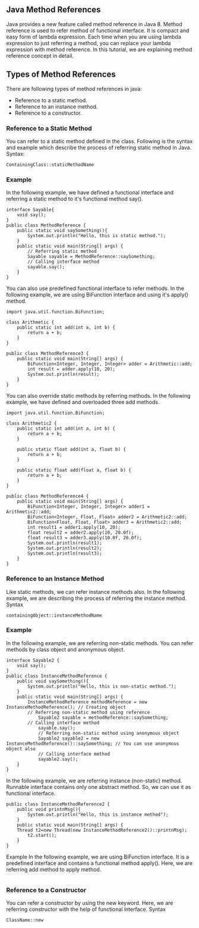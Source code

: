 ## Java Method References
Java provides a new feature called method reference in Java 8. Method reference is used to refer method of functional interface. It is compact and easy form of lambda expression. Each time when you are using lambda expression to just referring a method, you can replace your lambda expression with method reference. In this tutorial, we are explaining method reference concept in detail.

## Types of Method References
There are following types of method references in java:
* Reference to a static method.
* Reference to an instance method.
* Reference to a constructor.

### Reference to a Static Method
You can refer to a static method defined in the class. Following is the syntax and example which describe the process of referring static method in Java.
Syntax:
```
ContainingClass::staticMethodName
```
### Example
In the following example, we have defined a functional interface and referring a static method to it's functional method say().
```
interface Sayable{
    void say();  
}  
public class MethodReference {  
    public static void saySomething(){  
        System.out.println("Hello, this is static method.");  
    }  
    public static void main(String[] args) {  
        // Referring static method  
        Sayable sayable = MethodReference::saySomething;  
        // Calling interface method  
        sayable.say();  
    }  
} 
```
You can also use predefined functional interface to refer methods. In the following example, we are using BiFunction interface and using it's apply() method.
```
import java.util.function.BiFunction;

class Arithmetic {
    public static int add(int a, int b) {
        return a + b;
    }
}

public class MethodReference3 {
    public static void main(String[] args) {
        BiFunction<Integer, Integer, Integer> adder = Arithmetic::add;
        int result = adder.apply(10, 20);
        System.out.println(result);
    }
}
```
You can also override static methods by referring methods. In the following example, we have defined and overloaded three add methods.
```
import java.util.function.BiFunction;

class Arithmetic2 {
    public static int add(int a, int b) {
        return a + b;
    }

    public static float add(int a, float b) {
        return a + b;
    }

    public static float add(float a, float b) {
        return a + b;
    }
}

public class MethodReference4 {
    public static void main(String[] args) {
        BiFunction<Integer, Integer, Integer> adder1 = Arithmetic2::add;
        BiFunction<Integer, Float, Float> adder2 = Arithmetic2::add;
        BiFunction<Float, Float, Float> adder3 = Arithmetic2::add;
        int result1 = adder1.apply(10, 20);
        float result2 = adder2.apply(10, 20.0f);
        float result3 = adder3.apply(10.0f, 20.0f);
        System.out.println(result1);
        System.out.println(result2);
        System.out.println(result3);
    }
}
```
### Reference to an Instance Method
Like static methods, we can refer instance methods also. In the following example, we are describing the process of referring the instance method.
Syntax
```
containingObject::instanceMethodName
```
### Example
In the following example, we are referring non-static methods. You can refer methods by class object and anonymous object.
```
interface Sayable2 {
    void say();  
}  
public class InstanceMethodReference {  
    public void saySomething(){  
        System.out.println("Hello, this is non-static method.");  
    }  
    public static void main(String[] args) {  
        InstanceMethodReference methodReference = new InstanceMethodReference(); // Creating object  
        // Referring non-static method using reference  
            Sayable2 sayable = methodReference::saySomething;
        // Calling interface method  
            sayable.say();  
            // Referring non-static method using anonymous object  
            Sayable2 sayable2 = new InstanceMethodReference()::saySomething; // You can use anonymous object also
            // Calling interface method  
            sayable2.say();  
    }  
}
```
In the following example, we are referring instance (non-static) method. Runnable interface contains only one abstract method. So, we can use it as functional interface.
```
public class InstanceMethodReference2 {  
    public void printnMsg(){  
        System.out.println("Hello, this is instance method");  
    }  
    public static void main(String[] args) {  
    Thread t2=new Thread(new InstanceMethodReference2()::printnMsg);  
        t2.start();       
    }  
}  
```
Example
In the following example, we are using BiFunction interface. It is a predefined interface and contains a functional method apply(). Here, we are referring add method to apply method.
```

```
### Reference to a Constructor
You can refer a constructor by using the new keyword. Here, we are referring constructor with the help of functional interface.
Syntax
```
ClassName::new 
```

